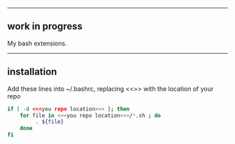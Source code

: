 -----------------------   
   work in progress 
-----------------------

My bash extensions.

------------
installation
------------
Add these lines into ~/.bashrc, replacing <<<you repo location>>> with the location of your repo


```bash
if [ -d <<<you repo location>>> ]; then
    for file in <<<you repo location>>>/*.sh ; do
         . ${file}
    done
fi
```
